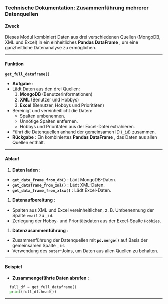 ### **Technische Dokumentation: Zusammenführung mehrerer Datenquellen**

#### **Zweck**

Dieses Modul kombiniert Daten aus drei verschiedenen Quellen (MongoDB, XML und Excel) in ein einheitliches  **Pandas DataFrame** , um eine ganzheitliche Datenanalyse zu ermöglichen.

---

#### **Funktion**

**`get_full_dataframe()`**

* **Aufgabe** :
* Lädt Daten aus den drei Quellen:
  1. **MongoDB** (Benutzerinformationen)
  2. **XML** (Benutzer und Hobbys)
  3. **Excel** (Benutzer, Hobbys und Prioritäten)
* Bereinigt und vereinheitlicht die Daten:
  * Spalten umbenennen.
  * Unnötige Spalten entfernen.
  * Hobbys und Prioritäten aus der Excel-Datei extrahieren.
* Führt die Datenquellen anhand der gemeinsamen ID (`_id`) zusammen.
* **Rückgabe** :
  Ein kombiniertes **Pandas DataFrame** , das Daten aus allen Quellen enthält.

---

#### **Ablauf**

1. **Daten laden** :

* **`get_data_frame_from_db()`** : Lädt MongoDB-Daten.
* **`get_dataframe_from_xml()`** : Lädt XML-Daten.
* **`get_data_frame_from_xlsx()`** : Lädt Excel-Daten.

1. **Datenaufbereitung** :

* Spalten aus XML und Excel vereinheitlichen, z. B. Umbenennung der Spalte `email` zu `_id`.
* Zerlegung der Hobby- und Prioritätsdaten aus der Excel-Spalte `Hobbies`.

1. **Datenzusammenführung** :

* Zusammenführung der Datenquellen mit **`pd.merge()`** auf Basis der gemeinsamen Spalte `_id`.
* Verwendung des `outer`-Joins, um Daten aus allen Quellen zu behalten.

---

#### **Beispiel**

* **Zusammengeführte Daten abrufen** :

```python
  full_df = get_full_dataframe()
  print(full_df.head())
```

---
